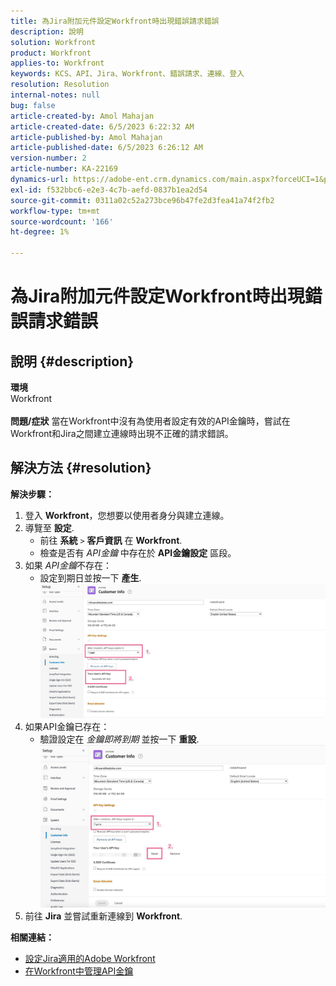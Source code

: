 ```yaml
---
title: 為Jira附加元件設定Workfront時出現錯誤請求錯誤
description: 說明
solution: Workfront
product: Workfront
applies-to: Workfront
keywords: KCS、API、Jira、Workfront、錯誤請求、連線、登入
resolution: Resolution
internal-notes: null
bug: false
article-created-by: Amol Mahajan
article-created-date: 6/5/2023 6:22:32 AM
article-published-by: Amol Mahajan
article-published-date: 6/5/2023 6:26:12 AM
version-number: 2
article-number: KA-22169
dynamics-url: https://adobe-ent.crm.dynamics.com/main.aspx?forceUCI=1&pagetype=entityrecord&etn=knowledgearticle&id=00e55e59-6903-ee11-8f6e-6045bd006c82
exl-id: f532bbc6-e2e3-4c7b-aefd-0837b1ea2d54
source-git-commit: 0311a02c52a273bce96b47fe2d3fea41a74f2fb2
workflow-type: tm+mt
source-wordcount: '166'
ht-degree: 1%

---
```


# 為Jira附加元件設定Workfront時出現錯誤請求錯誤

## 說明 {#description}

<b>環境</b><br>Workfront<br> <br><b>問題/症狀</b>
當在Workfront中沒有為使用者設定有效的API金鑰時，嘗試在Workfront和Jira之間建立連線時出現不正確的請求錯誤。


## 解決方法 {#resolution}

<b>解決步驟：</b>
1. 登入 <b>Workfront</b>，您想要以使用者身分與建立連線。
2. 導覽至 <b>設定</b>.
   - 前往 <b>系統</b> `>`  <b>客戶資訊</b> 在 <b>Workfront</b>.
   - 檢查是否有 *API金鑰* 中存在於 <b>API金鑰設定</b> 區段。
3. 如果 *API金鑰*&#x200B;不存在：
   - 設定到期日並按一下 <b>產生</b>.![](assets/8674b399-6903-ee11-8f6e-6045bd006c82.png)
4. 如果API金鑰已存在：
   - 驗證設定在 *金鑰即將到期* 並按一下 <b>重設</b>.![](assets/85b20db8-6903-ee11-8f6e-6045bd006c82.png)
5. 前往 <b>Jira</b> 並嘗試重新連線到 <b>Workfront</b>.



<b>相關連結：</b>
- [設定Jira適用的Adobe Workfront](https://experienceleague.adobe.com/docs/workfront/using/adobe-workfront-integrations/workfront-for-jira/configure-workfront-for-jira.html?lang=en)
- [在Workfront中管理API金鑰](https://experienceleague.adobe.com/docs/workfront/using/administration-and-setup/manage-wf/security/manage-api-keys.html?lang=en)
